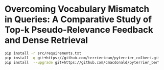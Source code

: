 # Overcoming Vocabulary Mismatch in Queries: A Comparative Study of Top-k Pseudo-Relevance Feedback and Dense Retrieval

```bash
pip install -r src/requirements.txt
pip install -q git+https://github.com/terrierteam/pyterrier_colbert.git
pip install  --upgrade git+https://github.com/cmacdonald/pyterrier_bert.git
```
